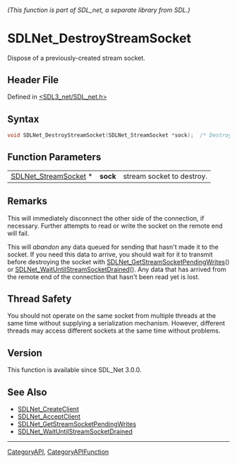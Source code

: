 ###### (This function is part of SDL_net, a separate library from SDL.)
# SDLNet_DestroyStreamSocket

Dispose of a previously-created stream socket.

## Header File

Defined in [<SDL3_net/SDL_net.h>](https://github.com/libsdl-org/SDL_net/blob/main/include/SDL3_net/SDL_net.h)

## Syntax

```c
void SDLNet_DestroyStreamSocket(SDLNet_StreamSocket *sock);  /* Destroy your sockets when finished with them. Does not block, handles shutdown internally. */
```

## Function Parameters

|                                              |          |                           |
| -------------------------------------------- | -------- | ------------------------- |
| [SDLNet_StreamSocket](SDLNet_StreamSocket) * | **sock** | stream socket to destroy. |

## Remarks

This will immediately disconnect the other side of the connection, if
necessary. Further attempts to read or write the socket on the remote end
will fail.

This will _abandon_ any data queued for sending that hasn't made it to the
socket. If you need this data to arrive, you should wait for it to transmit
before destroying the socket with
[SDLNet_GetStreamSocketPendingWrites](SDLNet_GetStreamSocketPendingWrites)()
or
[SDLNet_WaitUntilStreamSocketDrained](SDLNet_WaitUntilStreamSocketDrained)().
Any data that has arrived from the remote end of the connection that hasn't
been read yet is lost.

## Thread Safety

You should not operate on the same socket from multiple threads at the same
time without supplying a serialization mechanism. However, different
threads may access different sockets at the same time without problems.

## Version

This function is available since SDL_Net 3.0.0.

## See Also

- [SDLNet_CreateClient](SDLNet_CreateClient)
- [SDLNet_AcceptClient](SDLNet_AcceptClient)
- [SDLNet_GetStreamSocketPendingWrites](SDLNet_GetStreamSocketPendingWrites)
- [SDLNet_WaitUntilStreamSocketDrained](SDLNet_WaitUntilStreamSocketDrained)

----
[CategoryAPI](CategoryAPI), [CategoryAPIFunction](CategoryAPIFunction)


